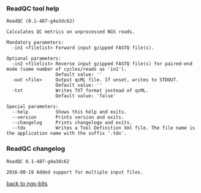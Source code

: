 ### ReadQC tool help
	ReadQC (0.1-487-g4a3dc62)
	
	Calculates QC metrics on unprocessed NGS reads.
	
	Mandatory parameters:
	  -in1 <filelist> Forward input gzipped FASTQ file(s).
	
	Optional parameters:
	  -in2 <filelist> Reverse input gzipped FASTQ file(s) for paired-end mode (same number of cycles/reads as 'in1').
	                  Default value: ''
	  -out <file>     Output qcML file. If unset, writes to STDOUT.
	                  Default value: ''
	  -txt            Writes TXT format instead of qcML.
	                  Default value: 'false'
	
	Special parameters:
	  --help          Shows this help and exits.
	  --version       Prints version and exits.
	  --changelog     Prints changeloge and exits.
	  --tdx           Writes a Tool Definition Xml file. The file name is the application name with the suffix '.tdx'.
	
### ReadQC changelog
	ReadQC 0.1-487-g4a3dc62
	
	2016-08-19 Added support for multiple input files.
[back to ngs-bits](https://github.com/imgag/ngs-bits)